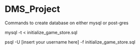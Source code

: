 # DMS_Project

Commands to create database on either mysql or post-gres

mysql -t < initialize_game_store.sql

psql -U [insert your username here] -f initialize_game_store.sql
